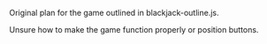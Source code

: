 Original plan for the game outlined in blackjack-outline.js.

Unsure how to make the game function properly or position buttons. 